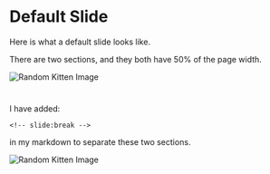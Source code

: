 # Default Slide

Here is what a default slide looks like.

There are two sections, and they both have 50% of the page width.

![Random Kitten Image](http://placekitten.com/300/400)

<!-- slide:break -->

# 

I have added: 

```
<!-- slide:break -->
```

in my markdown to separate these two sections.

![Random Kitten Image](http://placekitten.com/300/350)
